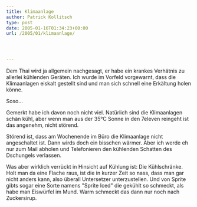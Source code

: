 ```yaml
---
title: Klimaanlage
author: Patrick Kollitsch
type: post
date: 2005-01-16T01:34:23+00:00
url: /2005/01/klimaanlage/




---
```

Dem Thai wird ja allgemein nachgesagt, er habe ein krankes Verhätnis zu allerlei kühlenden Geräten. Ich wurde im Vorfeld vorgewarnt, dass die Klimaanlagen eiskalt gestellt sind und man sich schnell eine Erkältung holen könne. 

Soso...

Gemerkt habe ich davon noch nicht viel. Natürlich sind die Klimaanlagen schän kühl, aber wenn man aus der 35°C Sonne in den 7eleven reingeht ist das angenehm, nicht störend. 

Störend ist, dass am Wochenende im Büro die Klimaanlage nicht angeschaltet ist. Dann wirds doch ein bisschen wärmer. Aber ich werde eh nur zum Mail abholen und Telefonieren den kühlenden Schatten des Dschungels verlassen. 

Was aber wirklich verrückt in Hinsicht auf Kühlung ist: Die Kühlschränke. Holt man da eine Flache raus, ist die in kurzer Zeit so nass, dass man gar nicht anders kann, also überall Untersetzer unterzustellen. Und von Sprite gibts sogar eine Sorte namens "Sprite Iced" die gekühlt so schmeckt, als habe man Eiswürfel im Mund. Warm schmeckt das dann nur noch nach Zuckersirup.